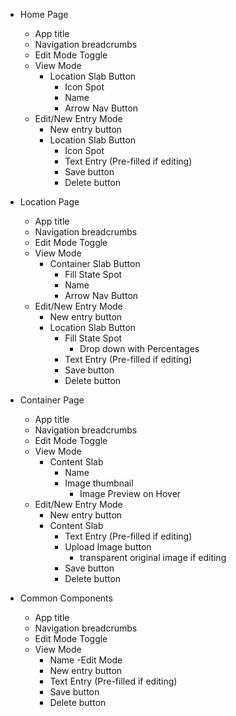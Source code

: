 - Home Page
	- App title
	- Navigation breadcrumbs
	- Edit Mode Toggle
	- View Mode
		- Location Slab Button
			- Icon Spot
			- Name
			- Arrow Nav Button
	- Edit/New Entry Mode
		- New entry button
		- Location Slab Button
			- Icon Spot
			- Text Entry (Pre-filled if editing)
			- Save button
			- Delete button
- Location Page
	- App title
	- Navigation breadcrumbs
	- Edit Mode Toggle
	- View Mode
		- Container Slab Button
			- Fill State Spot
			- Name
			- Arrow Nav Button
	- Edit/New Entry Mode
		- New entry button
		- Location Slab Button
			- Fill State Spot
				- Drop down with Percentages
			- Text Entry (Pre-filled if editing)
			- Save button
			- Delete button
- Container Page
	- App title
	- Navigation breadcrumbs
	- Edit Mode Toggle
	- View Mode
		- Content Slab
			- Name
			- Image thumbnail
				- Image Preview on Hover
	- Edit/New Entry Mode
		- New entry button
		- Content Slab
			- Text Entry (Pre-filled if editing)
			- Upload Image button
				- transparent original image if editing
			- Save button
			- Delete button

- Common Components
	- App title
	- Navigation breadcrumbs
	- Edit Mode Toggle
	- View Mode
		- Name
	-Edit Mode
		- New entry button
		- Text Entry (Pre-filled if editing)
		- Save button
		- Delete button
